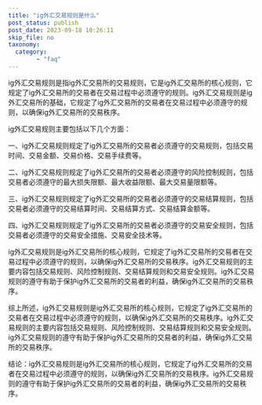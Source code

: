 ```yaml
---
title: "ig外汇交易规则是什么"
post_status: publish
post_date: 2023-09-18 10:26:11
skip_file: no
taxonomy:
  category:
        - "faq"
---
```


ig外汇交易规则是指ig外汇交易所的交易规则，它是ig外汇交易所的核心规则，它规定了ig外汇交易所的交易者在交易过程中必须遵守的规则。ig外汇交易规则是ig外汇交易所的基础，它规定了ig外汇交易所的交易者在交易过程中必须遵守的规则，以确保ig外汇交易所的交易秩序。

ig外汇交易规则主要包括以下几个方面：

一、ig外汇交易规则规定了ig外汇交易所的交易者必须遵守的交易规则，包括交易时间、交易金额、交易价格、交易手续费等。

二、ig外汇交易规则规定了ig外汇交易所的交易者必须遵守的风险控制规则，包括交易者必须遵守的最大损失限额、最大收益限额、最大交易量限额等。

三、ig外汇交易规则规定了ig外汇交易所的交易者必须遵守的交易结算规则，包括交易者必须遵守的交易结算时间、交易结算方式、交易结算金额等。

四、ig外汇交易规则规定了ig外汇交易所的交易者必须遵守的交易安全规则，包括交易者必须遵守的交易安全措施、交易安全技术等。

ig外汇交易规则是ig外汇交易所的核心规则，它规定了ig外汇交易所的交易者在交易过程中必须遵守的规则，以确保ig外汇交易所的交易秩序。ig外汇交易规则的主要内容包括交易规则、风险控制规则、交易结算规则和交易安全规则。ig外汇交易规则的遵守有助于保护ig外汇交易所的交易者的利益，确保ig外汇交易所的交易秩序。

综上所述，ig外汇交易规则是ig外汇交易所的核心规则，它规定了ig外汇交易所的交易者在交易过程中必须遵守的规则，以确保ig外汇交易所的交易秩序。ig外汇交易规则的主要内容包括交易规则、风险控制规则、交易结算规则和交易安全规则。ig外汇交易规则的遵守有助于保护ig外汇交易所的交易者的利益，确保ig外汇交易所的交易秩序。

结论：ig外汇交易规则是ig外汇交易所的核心规则，它规定了ig外汇交易所的交易者在交易过程中必须遵守的规则，以确保ig外汇交易所的交易秩序。ig外汇交易规则的遵守有助于保护ig外汇交易所的交易者的利益，确保ig外汇交易所的交易秩序。
